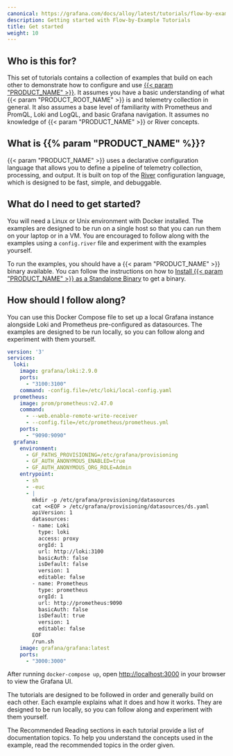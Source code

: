 ```yaml
---
canonical: https://grafana.com/docs/alloy/latest/tutorials/flow-by-example/get-started/
description: Getting started with Flow-by-Example Tutorials
title: Get started
weight: 10
---
```


## Who is this for?

This set of tutorials contains a collection of examples that build on each other to demonstrate how to configure and use [{{< param "PRODUCT_NAME" >}}][alloy]. It assumes you have a basic understanding of what {{< param "PRODUCT_ROOT_NAME" >}} is and telemetry collection in general. It also assumes a base level of familiarity with Prometheus and PromQL, Loki and LogQL, and basic Grafana navigation. It assumes no knowledge of {{< param "PRODUCT_NAME" >}} or River concepts.

## What is {{% param "PRODUCT_NAME" %}}?

{{< param "PRODUCT_NAME" >}} uses a declarative configuration language that allows you to define a pipeline of telemetry collection, processing, and output. It is built on top of the [River][] configuration language, which is designed to be fast, simple, and debuggable.

## What do I need to get started?

You will need a Linux or Unix environment with Docker installed. The examples are designed to be run on a single host so that you can run them on your laptop or in a VM. You are encouraged to follow along with the examples using a `config.river` file and experiment with the examples yourself.

To run the examples, you should have a {{< param "PRODUCT_NAME" >}} binary available. You can follow the instructions on how to [Install {{< param "PRODUCT_NAME" >}} as a Standalone Binary][install] to get a binary.

## How should I follow along?

You can use this Docker Compose file to set up a local Grafana instance alongside Loki and Prometheus pre-configured as datasources. The examples are designed to be run locally, so you can follow along and experiment with them yourself.

```yaml
version: '3'
services:
  loki:
    image: grafana/loki:2.9.0
    ports:
      - "3100:3100"
    command: -config.file=/etc/loki/local-config.yaml
  prometheus:
    image: prom/prometheus:v2.47.0
    command:
      - --web.enable-remote-write-receiver
      - --config.file=/etc/prometheus/prometheus.yml
    ports:
      - "9090:9090"
  grafana:
    environment:
      - GF_PATHS_PROVISIONING=/etc/grafana/provisioning
      - GF_AUTH_ANONYMOUS_ENABLED=true
      - GF_AUTH_ANONYMOUS_ORG_ROLE=Admin
    entrypoint:
      - sh
      - -euc
      - |
        mkdir -p /etc/grafana/provisioning/datasources
        cat <<EOF > /etc/grafana/provisioning/datasources/ds.yaml
        apiVersion: 1
        datasources:
        - name: Loki
          type: loki
          access: proxy
          orgId: 1
          url: http://loki:3100
          basicAuth: false
          isDefault: false
          version: 1
          editable: false
        - name: Prometheus
          type: prometheus
          orgId: 1
          url: http://prometheus:9090
          basicAuth: false
          isDefault: true
          version: 1
          editable: false
        EOF
        /run.sh
    image: grafana/grafana:latest
    ports:
      - "3000:3000"
```

After running `docker-compose up`, open [http://localhost:3000](http://localhost:3000) in your browser to view the Grafana UI.

The tutorials are designed to be followed in order and generally build on each other. Each example explains what it does and how it works. They are designed to be run locally, so you can follow along and experiment with them yourself.

The Recommended Reading sections in each tutorial provide a list of documentation topics. To help you understand the concepts used in the example, read the recommended topics in the order given.

[alloy]: https://grafana.com/docs/alloy/latest/
[River]: https://github.com/grafana/river
[install]: ../../../get-started/install/binary/#install-alloy-as-a-standalone-binary
